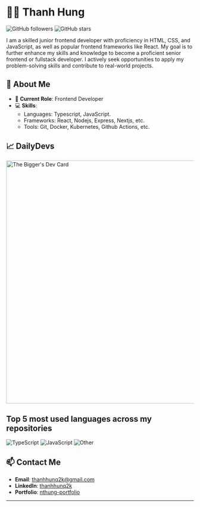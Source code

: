 # 🧑‍💻 **Thanh Hung**

![GitHub followers](https://img.shields.io/github/followers/nthung3?style=social)
![GitHub stars](https://img.shields.io/github/stars/nthung3?style=social)

I am a skilled junior frontend developer with proficiency in HTML, CSS, and JavaScript, as well as popular frontend frameworks like React. My goal is to further enhance my skills and knowledge to become a proficient senior frontend or fullstack developer. I actively seek opportunities to apply my problem-solving skills and contribute to real-world projects.

## 🚀 **About Me**

- 🏢 **Current Role**: Frontend Developer
- 💻 **Skills**: 
  - Languages: Typescript, JavaScript.
  - Frameworks: React, Nodejs, Express, Nextjs, etc.
  - Tools: Git, Docker, Kubernetes, Github Actions, etc.


## 📈 **DailyDevs**

<img src="https://api.daily.dev/devcards/v2/rMiIXtNiik67s4RWuhlAz.png?r=8bq&type=wide" width="652" alt="The Bigger's Dev Card"/></a>

## Top 5 most used languages across my repositories

![TypeScript](https://img.shields.io/static/v1?style=flat-square&label=%E2%A0%80&color=555&labelColor=%233178c6&message=TypeScript%EF%B8%B142.3%25)
![JavaScript](https://img.shields.io/static/v1?style=flat-square&label=%E2%A0%80&color=555&labelColor=%23f1e05a&message=JavaScript%EF%B8%B147.7%25)
![Other](https://img.shields.io/static/v1?style=flat-square&label=%E2%A0%80&color=555&labelColor=%23ededed&message=Other%EF%B8%B110%25)

## 📫 **Contact Me**

- **Email**: thanhhunq2k@gmail.com
- **LinkedIn**: [thanhhunq2k](https://www.linkedin.com/in/thanhhunq2k)
- **Portfolio**: [nthung-portfolio](https://www.nthung.net)

---
